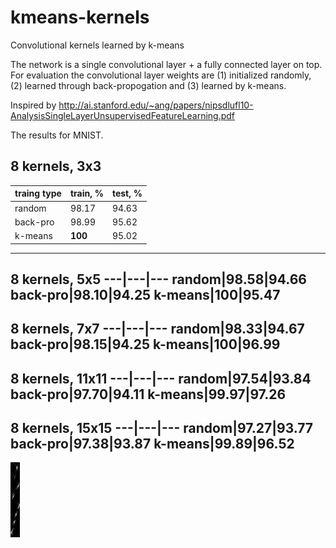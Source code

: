 # kmeans-kernels
Convolutional kernels learned by k-means

The network is a single convolutional layer + a fully connected layer on top. For evaluation the convolutional layer weights are (1) initialized randomly, (2) learned through back-propogation and (3) learned by k-means.

Inspired by http://ai.stanford.edu/~ang/papers/nipsdlufl10-AnalysisSingleLayerUnsupervisedFeatureLearning.pdf

The results for MNIST.

8 kernels, 3x3
---
traing type|train, %|test, %
---|---|---
random|98.17|94.63
back-pro|98.99|95.62
k-means|**100**|95.02
---
8 kernels, 5x5
---|---|---
random|98.58|94.66
back-pro|98.10|94.25
k-means|**100**|95.47
---
8 kernels, 7x7
---|---|---
random|98.33|94.67
back-pro|98.15|94.25
k-means|**100**|96.99
---
8 kernels, 11x11
---|---|---
random|97.54|93.84
back-pro|97.70|94.11
k-means|**99.97**|97.26
---
8 kernels, 15x15
---|---|---
random|97.27|93.77
back-pro|97.38|93.87
k-means|**99.89**|96.52
---


![alt tag](images/weights-2.jpg)

